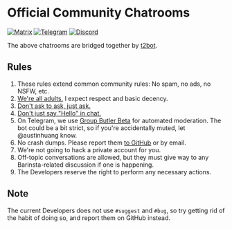 # Official Community Chatrooms

[![Matrix](https://img.shields.io/badge/Matrix-%23Barinsta:matrix.org-000000?logo=matrix)](https://matrix.to/#/#barinsta:matrix.org) [![Telegram](https://img.shields.io/badge/Telegram-@Barinsta__App-2CA5E0?logo=telegram)](https://t.me/barinsta_app) [![Discord](https://img.shields.io/badge/Discord-YtEDzN2-7289da?logo=discord&logoColor=white)](https://discord.gg/YtEDzN2)

The above chatrooms are bridged together by [t2bot](https://t2bot.io/).

## Rules

1. These rules extend common community rules: No spam, no ads, no NSFW, etc.
2. [We're all adults.](https://github.com/domgetter/NCoC) I expect respect and basic decency.
3. [Don't ask to ask, just ask.](https://dontasktoask.com/)
4. [Don't just say "Hello" in chat.](https://www.nohello.com/)
5. On Telegram, we use [Group Butler Beta](https://github.com/group-butler/GroupButler) for automated moderation. The bot could be a bit strict, so if you're accidentally muted, let @austinhuang know.
6. No crash dumps. Please report them [to GitHub](https://github.com/austinhuang0131/barinsta/issues/) or by email.
7. We're not going to hack a private account for you.
8. Off-topic conversations are allowed, but they must give way to any Barinsta-related discussion if one is happening.
9. The Developers reserve the right to perform any necessary actions.

## Note

The current Developers does not use `#suggest` and `#bug`, so try getting rid of the habit of doing so, and report them on GitHub instead.